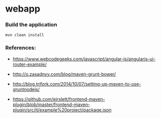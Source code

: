 # webapp

### Build the application

```
mvn clean install
```


### References:

 - https://www.webcodegeeks.com/javascript/angular-js/angularjs-ui-router-example/

 - http://o.zasadnyy.com/blog/maven-grunt-bower/

- http://blog.trifork.com/2014/10/07/setting-up-maven-to-use-gruntnodejs/

- https://github.com/eirslett/frontend-maven-plugin/blob/master/frontend-maven-plugin/src/it/example%20project/package.json
